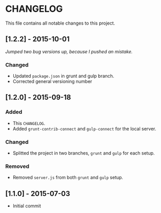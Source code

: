 # CHANGELOG

This file contains all notable changes to this project.

## [1.2.2] - 2015-10-01
_Jumped two bug versions up, because I pushed an mistake._
### Changed
- Updated `package.json` in grunt and gulp branch.
- Corrected general versioning number

## [1.2.0] - 2015-09-18
### Added
- This `CHANGELOG`.
- Added `grunt-contrib-connect` and `gulp-connect` for the local server.

### Changed
- Splitted the project in two branches, `grunt` and `gulp` for each setup.

### Removed
- Removed `server.js` from both `grunt` and `gulp` setup.

## [1.1.0] - 2015-07-03
- Initial commit
